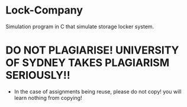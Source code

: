 # Lock-Company
Simulation program in C that simulate storage locker system.

# DO NOT PLAGIARISE! UNIVERSITY OF SYDNEY TAKES PLAGIARISM SERIOUSLY!!
* In the case of assignments being reuse, please do not copy! you will learn nothing from copying!
